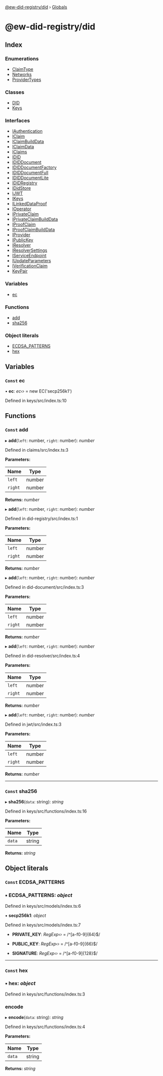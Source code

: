 [@ew-did-registry/did](README.md) › [Globals](globals.md)

# @ew-did-registry/did

## Index

### Enumerations

* [ClaimType](enums/claimtype.md)
* [Networks](enums/networks.md)
* [ProviderTypes](enums/providertypes.md)

### Classes

* [DID](classes/did.md)
* [Keys](classes/keys.md)

### Interfaces

* [IAuthentication](interfaces/iauthentication.md)
* [IClaim](interfaces/iclaim.md)
* [IClaimBuildData](interfaces/iclaimbuilddata.md)
* [IClaimData](interfaces/iclaimdata.md)
* [IClaims](interfaces/iclaims.md)
* [IDID](interfaces/idid.md)
* [IDIDDocument](interfaces/ididdocument.md)
* [IDIDDocumentFactory](interfaces/ididdocumentfactory.md)
* [IDIDDocumentFull](interfaces/ididdocumentfull.md)
* [IDIDDocumentLite](interfaces/ididdocumentlite.md)
* [IDIDRegistry](interfaces/ididregistry.md)
* [IDidStore](interfaces/ididstore.md)
* [IJWT](interfaces/ijwt.md)
* [IKeys](interfaces/ikeys.md)
* [ILinkedDataProof](interfaces/ilinkeddataproof.md)
* [IOperator](interfaces/ioperator.md)
* [IPrivateClaim](interfaces/iprivateclaim.md)
* [IPrivateClaimBuildData](interfaces/iprivateclaimbuilddata.md)
* [IProofClaim](interfaces/iproofclaim.md)
* [IProofClaimBuildData](interfaces/iproofclaimbuilddata.md)
* [IProvider](interfaces/iprovider.md)
* [IPublicKey](interfaces/ipublickey.md)
* [IResolver](interfaces/iresolver.md)
* [IResolverSettings](interfaces/iresolversettings.md)
* [IServiceEndpoint](interfaces/iserviceendpoint.md)
* [IUpdateParameters](interfaces/iupdateparameters.md)
* [IVerificationClaim](interfaces/iverificationclaim.md)
* [KeyPair](interfaces/keypair.md)

### Variables

* [ec](globals.md#const-ec)

### Functions

* [add](globals.md#const-add)
* [sha256](globals.md#const-sha256)

### Object literals

* [ECDSA_PATTERNS](globals.md#const-ecdsa_patterns)
* [hex](globals.md#const-hex)

## Variables

### `Const` ec

• **ec**: *ec‹›* =  new EC('secp256k1')

Defined in keys/src/index.ts:10

## Functions

### `Const` add

▸ **add**(`left`: number, `right`: number): *number*

Defined in claims/src/index.ts:3

**Parameters:**

Name | Type |
------ | ------ |
`left` | number |
`right` | number |

**Returns:** *number*

▸ **add**(`left`: number, `right`: number): *number*

Defined in did-registry/src/index.ts:1

**Parameters:**

Name | Type |
------ | ------ |
`left` | number |
`right` | number |

**Returns:** *number*

▸ **add**(`left`: number, `right`: number): *number*

Defined in did-document/src/index.ts:3

**Parameters:**

Name | Type |
------ | ------ |
`left` | number |
`right` | number |

**Returns:** *number*

▸ **add**(`left`: number, `right`: number): *number*

Defined in did-resolver/src/index.ts:4

**Parameters:**

Name | Type |
------ | ------ |
`left` | number |
`right` | number |

**Returns:** *number*

▸ **add**(`left`: number, `right`: number): *number*

Defined in jwt/src/index.ts:3

**Parameters:**

Name | Type |
------ | ------ |
`left` | number |
`right` | number |

**Returns:** *number*

___

### `Const` sha256

▸ **sha256**(`data`: string): *string*

Defined in keys/src/functions/index.ts:16

**Parameters:**

Name | Type |
------ | ------ |
`data` | string |

**Returns:** *string*

## Object literals

### `Const` ECDSA_PATTERNS

### ▪ **ECDSA_PATTERNS**: *object*

Defined in keys/src/models/index.ts:6

▪ **secp256k1**: *object*

Defined in keys/src/models/index.ts:7

* **PRIVATE_KEY**: *RegExp‹›* =  /^[a-f0-9]{64}$/

* **PUBLIC_KEY**: *RegExp‹›* =  /^[a-f0-9]{66}$/

* **SIGNATURE**: *RegExp‹›* =  /^[a-f0-9]{128}$/

___

### `Const` hex

### ▪ **hex**: *object*

Defined in keys/src/functions/index.ts:3

###  encode

▸ **encode**(`data`: string): *string*

Defined in keys/src/functions/index.ts:4

**Parameters:**

Name | Type |
------ | ------ |
`data` | string |

**Returns:** *string*
